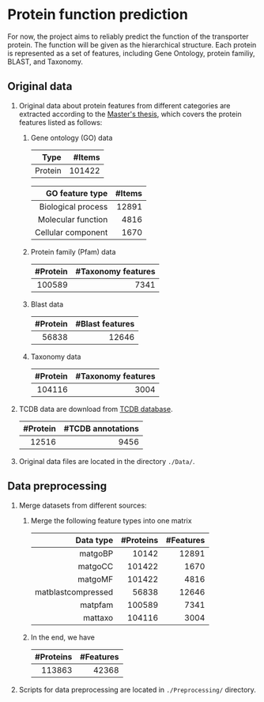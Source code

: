

# Protein function prediction

For now, the project aims to reliably predict the function of the transporter protein. The function will be given as the hierarchical structure. Each protein is represented as a set of features, including Gene Ontology, protein familiy, BLAST, and Taxonomy.

## Original data

1. Original data about protein features from different categories are extracted according to the [Master's thesis](), which covers the protein features listed as follows: 

   1. Gene ontology (GO) data

      |Type|#Items|
      |---:|---:|
      |Protein|101422|

      |GO feature type|#Items|
      |---:|---:|
      |Biological process|12891|
      |Molecular function|4816|
      |Cellular component|1670|

   2. Protein family (Pfam) data

      |#Protein|#Taxonomy features|
      |---:|---:|
      |100589|7341|

   3. Blast data

      |#Protein|#Blast features|
      |---:|---:|
      |56838|12646|

   4. Taxonomy data

      |#Protein|#Taxonomy features|
      |---:|---:|
      |104116|3004|

1. TCDB data are download from [TCDB database](http://www.tcdb.org/public/). 

   |#Protein|#TCDB annotations|
   |---:|---:|
   |12516|9456|

1. Original data files are located in the directory `./Data/`.

## Data preprocessing

1. Merge datasets from different sources:

   1. Merge the following feature types into one matrix

      |Data type|#Proteins|#Features|
      |----:|----:|----:|
      |matgoBP|10142|12891|
      |matgoCC|101422|1670|
      |matgoMF|101422|4816|
      |matblastcompressed|56838|12646|
      |matpfam|100589|7341|
      |mattaxo|104116|3004|

   1. In the end, we have 

      |#Proteins|#Features|
      |----:|----:|
      |113863|42368|

1. Scripts for data preprocessing are located in `./Preprocessing/` directory.

##
